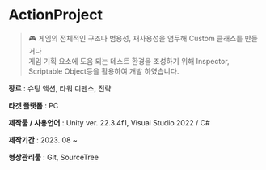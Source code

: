 # ActionProject

> :video_game: 게임의 전체적인 구조나 범용성, 재사용성을 염두해 Custom 클래스를 만들거나 <br>
게임 기획 요소에 도움 되는 테스트 환경을 조성하기 위해 Inspector, Scriptable Object등을 활용하여 개발 하였습니다.


**장르** : 슈팅 액션, 타워 디펜스, 전략

**타겟 플랫폼** : PC

**제작툴 / 사용언어** : Unity ver. 22.3.4f1, Visual Studio 2022 / C#

**제작기간** : 2023. 08 ~

**형상관리툴** : Git, SourceTree
